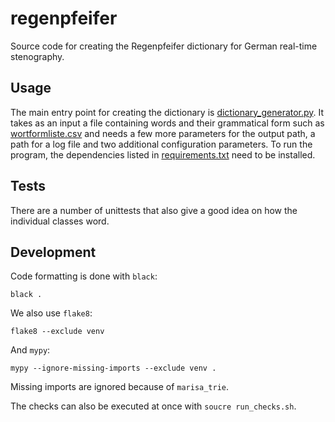 # regenpfeifer
Source code for creating the Regenpfeifer dictionary for German real-time stenography.

## Usage

The main entry point for creating the dictionary is [dictionary_generator.py](dictionary_generator.py).
It takes as an input a file containing words and their grammatical form such as [wortformliste.csv](https://github.com/mkrnr/wortformliste/blob/master/wortformliste.csv) and needs a few more parameters for the output path, a path for a log file and two additional configuration parameters.
To run the program, the dependencies listed in [requirements.txt](requirements.txt) need to be installed.

## Tests

There are a number of unittests that also give a good idea on how the individual classes word.


## Development

Code formatting is done with `black`:
```commandline
black .
```

We also use `flake8`:
```commandline
flake8 --exclude venv
```

And `mypy`:
```commandline
mypy --ignore-missing-imports --exclude venv .
```
Missing imports are ignored because of `marisa_trie`.

The checks can also be executed at once with `soucre run_checks.sh`.